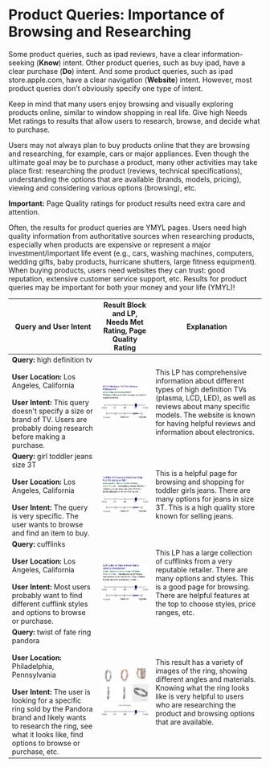 # Product Queries: Importance of Browsing and Researching

Some product queries, such as <span class="query">ipad reviews</span>, have a clear information-seeking (**Know**) intent. Other product queries, such as <span class="query">buy ipad</span>, have a clear purchase (**Do**) intent. And some product queries, such as <span class="query">ipad store.apple.com</span>, have a clear navigation (**Website**) intent. However, most product queries don't obviously specify one type of intent.

Keep in mind that many users enjoy browsing and visually exploring products online, similar to window shopping in real life. Give high Needs Met ratings to results that allow users to research, browse, and decide what to purchase.

Users may not always plan to buy products online that they are browsing and researching, for example, cars or major appliances. Even though the ultimate goal may be to purchase a product, many other activities may take place first: researching the product (reviews, technical specifications), understanding the options that are available (brands, models, pricing), viewing and considering various options (browsing), etc.

**Important:** Page Quality ratings for product results need extra care and attention.

Often, the results for product queries are YMYL pages. Users need high quality information from authoritative sources when researching products, especially when products are expensive or represent a major investment/important life event (e.g., cars, washing machines, computers, wedding gifts, baby products, hurricane shutters, large fitness equipment). When buying products, users need websites they can trust: good reputation, extensive customer service support, etc. Results for product queries may be important for both your money and your life (YMYL)!

Query and User Intent|Result Block and LP, Needs Met Rating, Page Quality Rating|Explanation
---|---|---
**Query:** <span class="query">high definition tv</span><br><br>**User Location:** Los Angeles, California<br><br>**User Intent:** This query doesn't specify a size or brand of TV. Users are probably doing research before making a purchase.|![](../images/img779.jpg)<br>![needs met scale - highly meets](../images/hm.jpg)![page quality scale - high - narrow range](../images/high-narrow.jpg)|This LP has comprehensive information about different types of high definition TVs (plasma, LCD, LED), as well as reviews about many specific models. The website is known for having helpful reviews and information about electronics.
**Query:** <span class="query">girl toddler jeans size 3T</span><br><br>**User Location:** Los Angeles, California<br><br>**User Intent:** The query is very specific. The user wants to browse and find an item to buy.|![](../images/img782.jpg)<br>![needs met scale - highly meets](../images/hm.jpg)![page quality scale - high - narrow range](../images/high-narrow.jpg)|This is a helpful page for browsing and shopping for toddler girls jeans. There are many options for jeans in size 3T. This is a high quality store known for selling jeans.
**Query:** <span class="query">cufflinks</span><br><br>**User Location:** Los Angeles, California<br><br>**User Intent:** Most users probably want to find different cufflink styles and options to browse or purchase.|![](../images/img785.jpg)<br>![needs met scale - highly meets](../images/hm.jpg)![page quality scale - high - narrow range](../images/high-narrow.jpg)|This LP has a large collection of cufflinks from a very reputable retailer. There are many options and styles. This is a good page for browsing. There are helpful features at the top to choose styles, price ranges, etc.
**Query:** <span class="query">twist of fate ring pandora</span><br><br>**User Location:** Philadelphia, Pennsylvania<br><br>**User Intent:** The user is looking for a specific ring sold by the Pandora brand and likely wants to research the ring, see what it looks like, find options to browse or purchase, etc.|![](../images/img789.jpg)<br>![needs met scale - highly meets](../images/hm.jpg)|This result has a variety of images of the ring, showing different angles and materials. Knowing what the ring looks like is very helpful to users who are researching the product and browsing options that are available.

